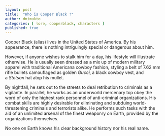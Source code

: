 ```yaml
---
layout: post
title:  "Who is Cooper Black ?"
author: dmimukto
categories: [ lore, cooperblack, characters ]
published: true
---
```


Cooper Black (alias) lives in the United States of America. By his appearance, there is nothing intriguingly special or dangerous about him.

However, if anyone wishes to stalk him for a day, his lifestyle will illustrate otherwise. He is usually seen dressed as a mix up of modern military apparel with traditional Americana cowboy fashion, styling a belt of 7.62 mm rifle bullets camouflaged as golden *Gucci*, a black cowboy vest, and a *Stetson* hat atop his mullet.

By nightfall, he sets out to the streets to deal retribution to criminals as a vigilante. In parallel, he works as an underworld mercenary top obey the word of only the highest rank personnel of anti-criminal organizations. His combat skills are highly desirable for eliminating and subduing world-threatening criminals and terrorists alike. He performs such tasks with the aid of an unlimited arsenal of the finest weaponry on Earth, provided by the organizations themselves.

No one on Earth knows his clear background history nor his real name.
